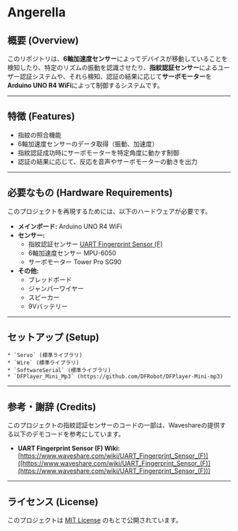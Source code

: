 # Angerella

## 概要 (Overview)

このリポジトリは、**6軸加速度センサー**によってデバイスが移動していることを検知したり、特定のリズムの振動を認識させたり、**指紋認証センサー**によるユーザー認証システムや、それら検知、認証の結果に応じて**サーボモーター**を**Arduino UNO R4 WiFi**によって制御するシステムです。


---

## 特徴 (Features)

* 指紋の照合機能
* 6軸加速度センサーのデータ取得（振動、加速度）
* 指紋認証成功時にサーボモーターを特定角度に動かす制御
* 認証の結果に応じて、反応を音声やサーボモーターの動きを出力

---

## 必要なもの (Hardware Requirements)

このプロジェクトを再現するためには、以下のハードウェアが必要です。

* **メインボード:** Arduino UNO R4 WiFi
* **センサー:**
    * 指紋認証センサー [UART Fingerprint Sensor (F)](https://www.waveshare.com/wiki/UART_Fingerprint_Sensor_(F))
    * 6軸加速度センサー  MPU-6050
    * サーボモーター Tower Pro SG90
* **その他:**
    * ブレッドボード
    * ジャンパーワイヤー
    * スピーカー
    * 9Vバッテリー

---

## セットアップ (Setup)

    * `Servo` (標準ライブラリ)
    * `Wire` (標準ライブラリ)
    * `SoftwareSerial` (標準ライブラリ)
    * `DFPlayer_Mini_Mp3` (https://github.com/DFRobot/DFPlayer-Mini-mp3)
---

## 参考・謝辞 (Credits)

このプロジェクトの指紋認証センサーのコードの一部は、Waveshareの提供する以下のデモコードを参考にしています。

* **UART Fingerprint Sensor (F) Wiki:** [https://www.waveshare.com/wiki/UART_Fingerprint_Sensor_(F)]([https://www.waveshare.com/wiki/UART_Fingerprint_Sensor_(F)](https://www.waveshare.com/wiki/UART_Fingerprint_Sensor_(F)))

---

## ライセンス (License)

このプロジェクトは [MIT License](LICENSE) のもとで公開されています。
